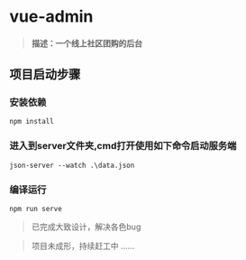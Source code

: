 <!--
 * @Author: sheep669
 * @Description: ReadMe
 * @Date: 2022-06-26 21:29:25
-->
# vue-admin
>#### 描述：一个线上社区团购的后台
## 项目启动步骤
### 安装依赖
```
npm install
```
### 进入到server文件夹,cmd打开使用如下命令启动服务端
```
json-server --watch .\data.json
```
### 编译运行
```
npm run serve
```

>已完成大致设计，解决各色bug

>项目未成形，持续赶工中 ......